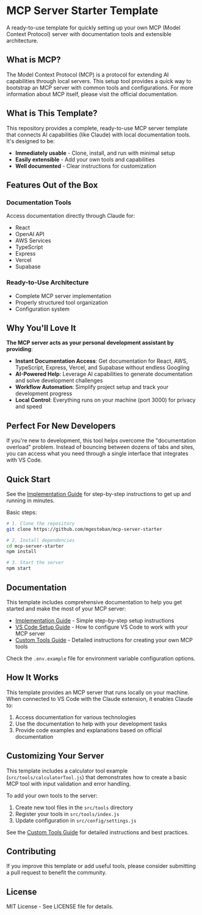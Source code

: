 # MCP Server Starter Template

A ready-to-use template for quickly setting up your own MCP (Model Context Protocol) server with documentation tools and extensible architecture.

## What is MCP?

The Model Context Protocol (MCP) is a protocol for extending AI capabilities through local servers. This setup tool provides a quick way to bootstrap an MCP server with common tools and configurations. For more information about MCP itself, please visit the official documentation.

## What is This Template?

This repository provides a complete, ready-to-use MCP server template that connects AI capabilities (like Claude) with local documentation tools. It's designed to be:

- **Immediately usable** - Clone, install, and run with minimal setup
- **Easily extensible** - Add your own tools and capabilities
- **Well documented** - Clear instructions for customization

## Features Out of the Box

### Documentation Tools
Access documentation directly through Claude for:
- React
- OpenAI API
- AWS Services
- TypeScript
- Express
- Vercel
- Supabase

### Ready-to-Use Architecture
- Complete MCP server implementation
- Properly structured tool organization
- Configuration system

## Why You'll Love It

**The MCP server acts as your personal development assistant by providing**:
- **Instant Documentation Access**: Get documentation for React, AWS, TypeScript, Express, Vercel, and Supabase without endless Googling
- **AI-Powered Help**: Leverage AI capabilities to generate documentation and solve development challenges
- **Workflow Automation**: Simplify project setup and track your development progress
- **Local Control**: Everything runs on your machine (port 3000) for privacy and speed

## Perfect For New Developers

If you're new to development, this tool helps overcome the "documentation overload" problem. Instead of bouncing between dozens of tabs and sites, you can access what you need through a single interface that integrates with VS Code.

## Quick Start

See the [Implementation Guide](./implementation-guide-mcp.md) for step-by-step instructions to get up and running in minutes.

Basic steps:
```bash
# 1. Clone the repository
git clone https://github.com/mgesteban/mcp-server-starter

# 2. Install dependencies
cd mcp-server-starter
npm install

# 3. Start the server
npm start
```

## Documentation

This template includes comprehensive documentation to help you get started and make the most of your MCP server:

- [Implementation Guide](./implementation-guide-mcp.md) - Simple step-by-step setup instructions
- [VS Code Setup Guide](./VSCODE_SETUP.md) - How to configure VS Code to work with your MCP server
- [Custom Tools Guide](./CUSTOM_TOOLS_GUIDE.md) - Detailed instructions for creating your own MCP tools

Check the `.env.example` file for environment variable configuration options.

## How It Works

This template provides an MCP server that runs locally on your machine. When connected to VS Code with the Claude extension, it enables Claude to:

1. Access documentation for various technologies
2. Use the documentation to help with your development tasks
3. Provide code examples and explanations based on official documentation

## Customizing Your Server

This template includes a calculator tool example (`src/tools/calculatorTool.js`) that demonstrates how to create a basic MCP tool with input validation and error handling.

To add your own tools to the server:

1. Create new tool files in the `src/tools` directory
2. Register your tools in `src/tools/index.js`
3. Update configuration in `src/config/settings.js`

See the [Custom Tools Guide](./CUSTOM_TOOLS_GUIDE.md) for detailed instructions and best practices.

## Contributing

If you improve this template or add useful tools, please consider submitting a pull request to benefit the community.

## License

MIT License - See LICENSE file for details.
